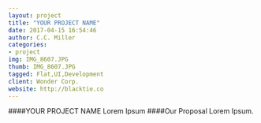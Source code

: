 ```yaml
---
layout: project
title: "YOUR PROJECT NAME"
date: 2017-04-15 16:54:46
author: C.C. Miller
categories:
- project
img: IMG_8607.JPG
thumb: IMG_8607.JPG
tagged: Flat,UI,Development
client: Wonder Corp.
website: http://blacktie.co
---
```

####YOUR PROJECT NAME
Lorem Ipsum
####Our Proposal
Lorem Ipsum.